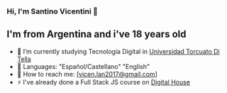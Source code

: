 ### Hi, I'm Santino Vicentini 👋

## I'm from Argentina and i've 18 years old
- 🔭 I’m currently studying Tecnología Digital in [Universidad Torcuato Di Tella][Ditella]
- 🌱 Languages: "Español/Castellano" "English"
- 💬 How to reach me: [vicen.lan2017@gmail.com]
- ⚡ I've already done a Full Stack JS course on [Digital House][pwfs]

[Ditella]: https://www.utdt.edu/
[pwfs]: https://www.digitalhouse.com/ar
